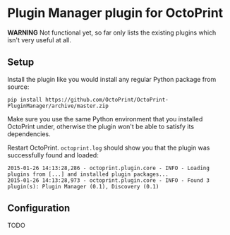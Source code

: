 # Plugin Manager plugin for OctoPrint

**WARNING** Not functional yet, so far only lists the existing plugins which isn't very useful at all.

## Setup

Install the plugin like you would install any regular Python package from source:

    pip install https://github.com/OctoPrint/OctoPrint-PluginManager/archive/master.zip
    
Make sure you use the same Python environment that you installed OctoPrint under, otherwise the plugin
won't be able to satisfy its dependencies.

Restart OctoPrint. `octoprint.log` should show you that the plugin was successfully found and loaded:

    2015-01-26 14:13:28,286 - octoprint.plugin.core - INFO - Loading plugins from [...] and installed plugin packages...
    2015-01-26 14:13:28,973 - octoprint.plugin.core - INFO - Found 3 plugin(s): Plugin Manager (0.1), Discovery (0.1)

## Configuration

TODO